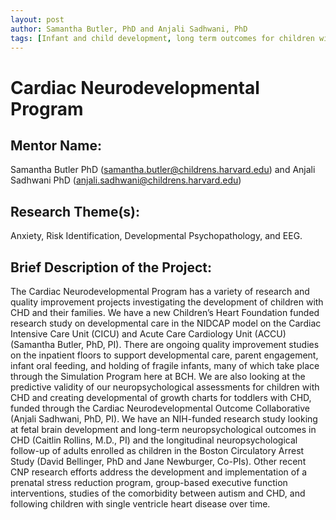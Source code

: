 ```yaml
---
layout: post
author: Samantha Butler, PhD and Anjali Sadhwani, PhD 
tags: [Infant and child development, long term outcomes for children with congenital heart disease (CHD), improving in hospital care, Individualized developmental care, parent support]
---
```


# Cardiac Neurodevelopmental Program 

## Mentor Name:

Samantha Butler PhD (samantha.butler@childrens.harvard.edu) and Anjali Sadhwani PhD (anjali.sadhwani@childrens.harvard.edu)

## Research Theme(s): 

Anxiety, Risk Identification, Developmental Psychopathology, and EEG.

## Brief Description of the Project: 

The Cardiac Neurodevelopmental Program has a variety of research and quality improvement projects investigating the development of children with CHD and their families. We have a new Children’s Heart Foundation funded research study on developmental care in the NIDCAP model on the Cardiac Intensive Care Unit (CICU) and Acute Care Cardiology Unit (ACCU) (Samantha Butler, PhD, PI).  There are ongoing quality improvement studies on the inpatient floors to support developmental care, parent engagement, infant oral feeding, and holding of fragile infants, many of which take place through the Simulation Program here at BCH.  We are also looking at the predictive validity of our neuropsychological assessments for children with CHD and creating developmental of growth charts for toddlers with CHD, funded through the Cardiac Neurodevelopmental Outcome Collaborative (Anjali Sadhwani, PhD, PI). We have an NIH-funded research study looking at fetal brain development and long-term neuropsychological outcomes in CHD (Caitlin Rollins, M.D., PI) and the longitudinal neuropsychological follow-up of adults enrolled as children in the Boston Circulatory Arrest Study (David Bellinger, PhD and Jane Newburger, Co-PIs). Other recent CNP research efforts address the development and implementation of a prenatal stress reduction program, group-based executive function interventions, studies of the comorbidity between autism and CHD, and following children with single ventricle heart disease over time.  
